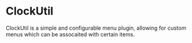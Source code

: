 # ClockUtil
ClockUtil is a simple and configurable menu plugin, allowing for custom menus which can be assocaited with certain items.
